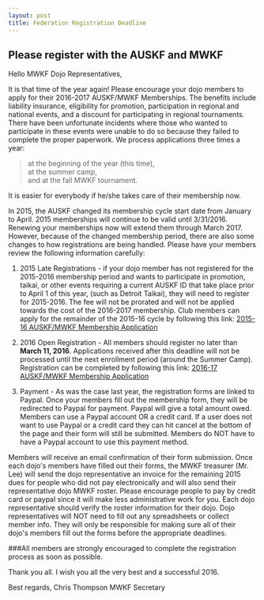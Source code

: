 ```yaml
---
layout: post
title: Federation Registration Deadline
---
```



## Please register with the AUSKF and MWKF

Hello MWKF Dojo Representatives,

It is that time of the year again! Please encourage your dojo members to apply for their 2016-2017 AUSKF/MWKF Memberships.
The benefits include liability insurance, eligibility for promotion, participation in regional and national events,
and a discount for participating in regional tournaments.  There have been unfortunate incidents where those who wanted to
participate in these events were unable to do so because they failed to complete the proper paperwork.
We process applications three times a year:

>at the beginning of the year (this time),<br>
>at the summer camp,<br>
>and at the fall MWKF tournament.<br>

It is easier for everybody if he/she takes care of their membership now.

In 2015, the AUSKF changed its membership cycle start date from January to April.
2015 memberships will continue to be valid until 3/31/2016.  Renewing your memberships now will extend them through March 2017.
However, because of the changed membership period, there are also some changes to how registrations are being handled.
Please have your members review the following information carefully:

1.  2015 Late Registrations - if your dojo member has not registered for the 2015-2016 membership period and wants to participate in promotion,
taikai, or other events requiring a current AUSKF ID that take place prior to April 1 of this year,
(such as Detroit Taikai), they will need to register for 2015-2016.  The fee will not be prorated and will not be
applied towards the cost of the 2016-2017 membership.  Club members can apply for the remainder of
the 2015-16 cycle by following this link:  [2015-16 AUSKF/MWKF Membership Application](https://form.jotform.com/52613814253956)

2.  2016 Open Registration - All members should register no later than
**March 11, 2016**.  Applications received after this deadline will not be processed until the next enrollment period (around the Summer Camp).
Registration can be completed by following this link:  [2016-17 AUSKF/MWKF Membership Application](https://form.jotform.com/60044988552967)


3.  Payment - As was the case last year, the registration forms are linked to Paypal.
Once your members fill out the membership form, they will be redirected to Paypal for payment.
Paypal will give a total amount owed.  Members can use a Paypal account OR a credit card.
If a user does not want to use Paypal or a credit card they can hit cancel at the bottom of the page and their form will still be submitted.
Members do NOT have to have a Paypal account to use this payment method.

 Members will receive an email confirmation of their form submission.  Once each dojo's members have filled out their forms,
 the MWKF treasurer (Mr. Lee) will send the dojo representative an invoice for the remaining 2015 dues for people who did not pay
 electronically and will also send their representative dojo MWKF roster.  Please encourage people to pay by credit card or paypal
 since it will make less administrative work for you.  Each dojo representative should verify the roster information for their dojo.
 Dojo representatives will NOT need to fill out any spreadsheets or collect member info.  They will only be responsible for making sure
 all of their dojo's members fill out the forms before the appropriate deadlines.

###All members are strongly encouraged to complete the registration process as soon as possible.

 Thank you all. I wish you all the very best and a successful 2016.

  Best regards,
  Chris Thompson
  MWKF Secretary
